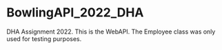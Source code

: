 # BowlingAPI_2022_DHA
DHA Assignment 2022. This is the WebAPI.
The Employee class was only used for testing purposes.

